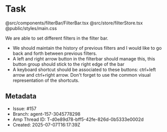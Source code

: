 # Task

@src/components/filterBar/FilterBar.tsx
@src/store/filterStore.tsx
@public/styles/main.css

We are able to set different filters in the filter bar.
- We should maintain the history of previous filters and I would like to go back and forth between previous filters.
- A left and right arrow button in the filterbar should manage this, this button group should stick to the right edge of the bar
- A keyboard shortcut should be associated to these buttons: ctrl+left arrow and ctrl+right arrow. Don't forget to use the common visual representation of the shortcuts.

## Metadata

- Issue: #157
- Branch: agent-157-3045778298
- Amp Thread ID: T-d0e89d78-bff5-42fe-826d-0b5333e0002d
- Created: 2025-07-07T16:17:39Z
